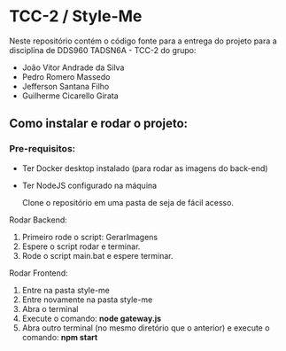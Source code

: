 # TCC-2 / Style-Me

Neste repositório contém o código fonte para a entrega do projeto para a disciplina de DDS960 TADSN6A - TCC-2 do grupo:
  - João Vitor Andrade da Silva
  - Pedro Romero Massedo
  - Jefferson Santana Filho
  - Guilherme Cicarello Girata

## Como instalar e rodar o projeto:

### Pre-requisitos:
- Ter Docker desktop instalado (para rodar as imagens do back-end)
- Ter NodeJS configurado na máquina

  
  Clone o repositório em uma pasta de seja de fácil acesso.

Rodar Backend:
1. Primeiro rode o script: GerarImagens
2. Espere o script rodar e terminar.
3. Rode o script main.bat e espere terminar.

Rodar Frontend:
1. Entre na pasta style-me
2. Entre novamente na pasta style-me
3. Abra o terminal
4. Execute o comando: **node gateway.js**
5. Abra outro terminal (no mesmo diretório que o anterior) e execute o comando: **npm start**
